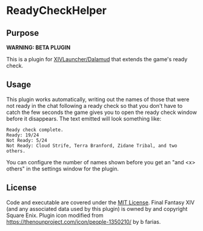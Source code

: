 # ReadyCheckHelper

## Purpose
**WARNING: BETA PLUGIN**

This is a plugin for [XIVLauncher/Dalamud](https://github.com/goatcorp/FFXIVQuickLauncher) that extends the game's ready check.

## Usage
This plugin works automatically, writing out the names of those that were not ready in the chat following a ready check so that you don't have to catch the few seconds the game gives you to open the ready check window before it disappears.  The text emitted will look something like:
```
Ready check complete.
Ready: 19/24
Not Ready: 5/24
Not Ready: Cloud Strife, Terra Branford, Zidane Tribal, and two others.
```
You can configure the number of names shown before you get an "and \<x\> others" in the settings window for the plugin.

## License
Code and executable are covered under the [MIT License](../LICENSE).  Final Fantasy XIV (and any associated data used by this plugin) is owned by and copyright Square Enix.  Plugin icon modified from https://thenounproject.com/icon/people-1350210/ by b farias.
